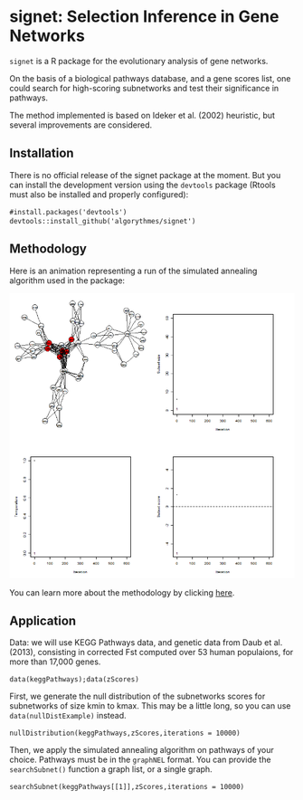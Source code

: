 # signet: Selection Inference in Gene Networks

`signet` is a R package for the evolutionary analysis of gene networks.

On the basis of a biological pathways database, and a gene scores list, 
one could search for high-scoring subnetworks and test their significance in pathways.

The method implemented is based on Ideker et al. (2002) heuristic, 
but several improvements are considered.

## Installation

There is no official release of the signet package at the moment. 
But you can install the development version using the `devtools` package 
(Rtools must also be installed and properly configured):

```
#install.packages('devtools')
devtools::install_github('algorythmes/signet')
```

## Methodology

Here is an animation representing a run of the simulated annealing 
algorithm used in the package:

![simulatedAnnealing](misc/anim_50fps.gif)

You can learn more about the methodology by clicking [here](misc/methodo.md).


## Application

Data: we will use KEGG Pathways data, and genetic data from Daub et al. (2013), 
consisting in corrected Fst computed over 53 human populaions, 
for more than 17,000 genes.

```
data(keggPathways);data(zScores)
```

First, we generate the null distribution of the subnetworks scores 
for subnetworks of size kmin to kmax. 
This may be a little long, so you can use `data(nullDistExample)` instead.

```
nullDistribution(keggPathways,zScores,iterations = 10000)
```
Then, we apply the simulated annealing algorithm 
on pathways of your choice. Pathways must be in the `graphNEL` format. 
You can provide the `searchSubnet()` function a graph list, or a single graph.

```
searchSubnet(keggPathways[[1]],zScores,iterations = 10000)
```

